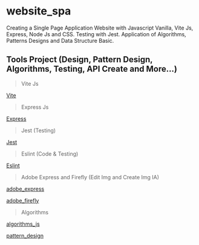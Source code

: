 # website_spa
Creating a Single Page Application Website with Javascript Vanilla, Vite Js, Express, Node Js and CSS. Testing with Jest. Application of Algorithms, Patterns Designs and Data Structure Basic. 

## Tools Project (Design, Pattern Design, Algorithms, Testing, API Create and More...)

> Vite Js

[Vite](https://vitejs.dev/)

> Express Js

[Express](https://expressjs.com/)

> Jest (Testing)

[Jest](https://jestjs.io/)

> Eslint (Code & Testing)

[Eslint](https://eslint.org/docs/latest/use/getting-started)

> Adobe Express and Firefly (Edit Img and Create Img IA)

[adobe_express](https://www.adobe.com/es/express/)

[adobe_firefly](https://firefly.adobe.com/)

> Algorithms 

[algorithms_js](https://www.30secondsofcode.org/js/algorithm/p/1/)

[pattern_design](https://refactoring.guru/es/design-patterns/catalog)
